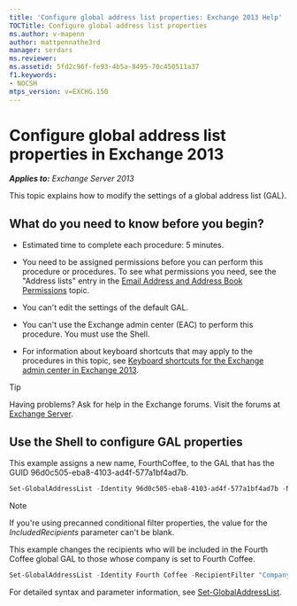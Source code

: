 ```yaml
---
title: 'Configure global address list properties: Exchange 2013 Help'
TOCTitle: Configure global address list properties
ms.author: v-mapenn
author: mattpennathe3rd
manager: serdars
ms.reviewer:
ms.assetid: 5fd2c96f-fe93-4b5a-8495-70c450511a37
f1.keywords:
- NOCSH
mtps_version: v=EXCHG.150
---
```


# Configure global address list properties in Exchange 2013

_**Applies to:** Exchange Server 2013_

This topic explains how to modify the settings of a global address list (GAL).

## What do you need to know before you begin?

- Estimated time to complete each procedure: 5 minutes.

- You need to be assigned permissions before you can perform this procedure or procedures. To see what permissions you need, see the "Address lists" entry in the [Email Address and Address Book Permissions](https://technet.microsoft.com/library/1c1de09d-16ef-4424-9bfb-eb7edffbc8c2.aspx) topic.

- You can't edit the settings of the default GAL.

- You can't use the Exchange admin center (EAC) to perform this procedure. You must use the Shell.

- For information about keyboard shortcuts that may apply to the procedures in this topic, see [Keyboard shortcuts for the Exchange admin center in Exchange 2013](keyboard-shortcuts-in-the-exchange-admin-center-2013-help.md).

> [!TIP]
> Having problems? Ask for help in the Exchange forums. Visit the forums at [Exchange Server](https://go.microsoft.com/fwlink/p/?linkId=60612).

## Use the Shell to configure GAL properties

This example assigns a new name, FourthCoffee, to the GAL that has the GUID 96d0c505-eba8-4103-ad4f-577a1bf4ad7b.

```powershell
Set-GlobalAddressList -Identity 96d0c505-eba8-4103-ad4f-577a1bf4ad7b -Name FourthCoffee
```

> [!NOTE]
> If you're using precanned conditional filter properties, the value for the _IncludedRecipients_ parameter can't be blank.

This example changes the recipients who will be included in the Fourth Coffee global GAL to those whose company is set to Fourth Coffee.

```powershell
Set-GlobalAddressList -Identity Fourth Coffee -RecipientFilter "Company -eq 'Fourth Coffee'"
```

For detailed syntax and parameter information, see [Set-GlobalAddressList](https://docs.microsoft.com/powershell/module/exchange/set-globaladdresslist).
